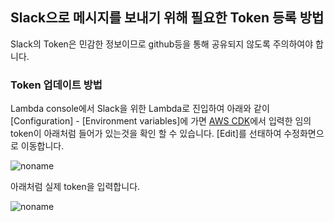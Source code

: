 ## Slack으로 메시지를 보내기 위해 필요한 Token 등록 방법

Slack의 Token은 민감한 정보이므로 github등을 통해 공유되지 않도록 주의하여야 합니다.

### Token 업데이트 방법

Lambda console에서 Slack을 위한 Lambda로 진입하여 아래와 같이 [Configuration] - [Environment variables]에 가면 [AWS CDK](https://github.com/kyopark2014/iot-analytics-for-thermometer/blob/main/cdk-iot/lib/cdk-iot-stack.ts)에서 입력한 임의 token이 아래처럼 들어가 있는것을 확인 할 수 있습니다. [Edit]를 선태하여 수정화면으로 이동합니다.

![noname](https://user-images.githubusercontent.com/52392004/172056487-c2855bc6-9a27-40dc-b619-82df7a3c0c2c.png)

아래처럼 실제 token을 입력합니다. 

![noname](https://user-images.githubusercontent.com/52392004/172056376-88aaa644-95fb-4112-a5b2-91ab602436bf.png)
